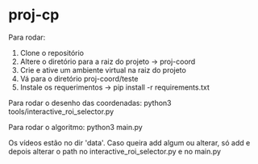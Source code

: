 # proj-cp
Para rodar:

1. Clone o repositório
2. Altere o diretório para a raiz do projeto -> proj-coord
4. Crie e ative um ambiente virtual na raiz do projeto
5. Vá para o diretório proj-coord/teste
6. Instale os requerimentos -> pip install -r requirements.txt

Para rodar o desenho das coordenadas:
python3 tools/interactive_roi_selector.py

Para rodar o algoritmo:
python3 main.py

Os vídeos estão no dir 'data'. Caso queira add algum ou alterar, só add e depois alterar o path no interactive_roi_selector.py e no main.py
